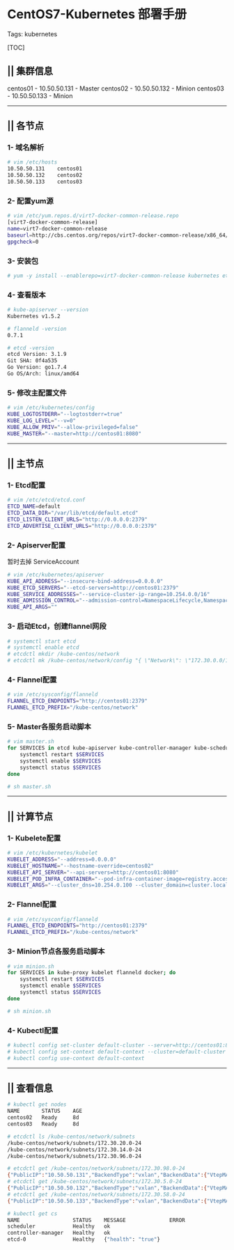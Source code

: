 ﻿# CentOS7-Kubernetes 部署手册

Tags: kubernetes

[TOC]

## || 集群信息

centos01 - 10.50.50.131 - Master
centos02 - 10.50.50.132 - Minion
centos03 - 10.50.50.133 - Minion

---

## || 各节点

### 1- 域名解析

```bash
# vim /etc/hosts
10.50.50.131    centos01
10.50.50.132    centos02
10.50.50.133    centos03
```

### 2- 配置yum源

```bash
# vim /etc/yum.repos.d/virt7-docker-common-release.repo
[virt7-docker-common-release]
name=virt7-docker-common-release
baseurl=http://cbs.centos.org/repos/virt7-docker-common-release/x86_64/os/
gpgcheck=0
```

### 3- 安装包

```bash
# yum -y install --enablerepo=virt7-docker-common-release kubernetes etcd flannel
```

### 4- 查看版本

```bash
# kube-apiserver --version
Kubernetes v1.5.2

# flanneld -version
0.7.1

# etcd -version
etcd Version: 3.1.9
Git SHA: 0f4a535
Go Version: go1.7.4
Go OS/Arch: linux/amd64
```

### 5- 修改主配置文件

```bash
# vim /etc/kubernetes/config
KUBE_LOGTOSTDERR="--logtostderr=true"
KUBE_LOG_LEVEL="--v=0"
KUBE_ALLOW_PRIV="--allow-privileged=false"
KUBE_MASTER="--master=http://centos01:8080"
```
---

## || 主节点

### 1- Etcd配置

```bash
# vim /etc/etcd/etcd.conf
ETCD_NAME=default
ETCD_DATA_DIR="/var/lib/etcd/default.etcd"
ETCD_LISTEN_CLIENT_URLS="http://0.0.0.0:2379"
ETCD_ADVERTISE_CLIENT_URLS="http://0.0.0.0:2379"
```

### 2- Apiserver配置

暂时去掉 ServiceAccount

```bash
# vim /etc/kubernetes/apiserver
KUBE_API_ADDRESS="--insecure-bind-address=0.0.0.0"
KUBE_ETCD_SERVERS="--etcd-servers=http://centos01:2379"
KUBE_SERVICE_ADDRESSES="--service-cluster-ip-range=10.254.0.0/16"
KUBE_ADMISSION_CONTROL="--admission-control=NamespaceLifecycle,NamespaceExists,LimitRanger,SecurityContextDeny,ResourceQuota"
KUBE_API_ARGS=""
```

### 3- 启动Etcd，创建flannel网段

```bash
# systemctl start etcd
# systemctl enable etcd
# etcdctl mkdir /kube-centos/network
# etcdctl mk /kube-centos/network/config "{ \"Network\": \"172.30.0.0/16\", \"SubnetLen\": 24, \"Backend\": { \"Type\": \"vxlan\" } }"
```

### 4- Flannel配置

```bash
# vim /etc/sysconfig/flanneld
FLANNEL_ETCD_ENDPOINTS="http://centos01:2379"
FLANNEL_ETCD_PREFIX="/kube-centos/network"
```

### 5- Master各服务启动脚本

```bash
# vim master.sh
for SERVICES in etcd kube-apiserver kube-controller-manager kube-scheduler flanneld; do
    systemctl restart $SERVICES
    systemctl enable $SERVICES
    systemctl status $SERVICES
done

# sh master.sh
```
---

## || 计算节点

### 1- Kubelete配置

```bash
# vim /etc/kubernetes/kubelet
KUBELET_ADDRESS="--address=0.0.0.0"
KUBELET_HOSTNAME="--hostname-override=centos02"
KUBELET_API_SERVER="--api-servers=http://centos01:8080"
KUBELET_POD_INFRA_CONTAINER="--pod-infra-container-image=registry.access.redhat.com/rhel7/pod-infrastructure:latest"
KUBELET_ARGS="--cluster_dns=10.254.0.100 --cluster_domain=cluster.local"
```

### 2- Flannel配置

```bash
# vim /etc/sysconfig/flanneld
FLANNEL_ETCD_ENDPOINTS="http://centos01:2379"
FLANNEL_ETCD_PREFIX="/kube-centos/network"
```

### 3- Minion节点各服务启动脚本

```bash
# vim minion.sh
for SERVICES in kube-proxy kubelet flanneld docker; do
    systemctl restart $SERVICES
    systemctl enable $SERVICES
    systemctl status $SERVICES
done

# sh minion.sh
```

### 4- Kubectl配置

```bash
# kubectl config set-cluster default-cluster --server=http://centos01:8080
# kubectl config set-context default-context --cluster=default-cluster --user=default-admin
# kubectl config use-context default-context
```
---

## || 查看信息

```bash
# kubectl get nodes
NAME       STATUS    AGE
centos02   Ready     8d
centos03   Ready     8d

# etcdctl ls /kube-centos/network/subnets
/kube-centos/network/subnets/172.30.20.0-24
/kube-centos/network/subnets/172.30.14.0-24
/kube-centos/network/subnets/172.30.96.0-24

# etcdctl get /kube-centos/network/subnets/172.30.98.0-24
{"PublicIP":"10.50.50.131","BackendType":"vxlan","BackendData":{"VtepMAC":"5a:28:03:6a:68:fe"}}
# etcdctl get /kube-centos/network/subnets/172.30.5.0-24 
{"PublicIP":"10.50.50.132","BackendType":"vxlan","BackendData":{"VtepMAC":"c6:ce:c5:d0:2a:ce"}}
# etcdctl get /kube-centos/network/subnets/172.30.58.0-24
{"PublicIP":"10.50.50.133","BackendType":"vxlan","BackendData":{"VtepMAC":"b6:0d:7a:3b:2c:60"}}

# kubectl get cs
NAME                 STATUS    MESSAGE              ERROR
scheduler            Healthy   ok                   
controller-manager   Healthy   ok                   
etcd-0               Healthy   {"health": "true"}
```
